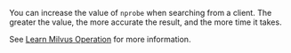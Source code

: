 You can increase the value of <code>nprobe</code> when searching from a client. The greater the value, the more accurate the result, and the more time it takes.

See <a href="milvus_operation.md">Learn Milvus Operation</a> for more information.
